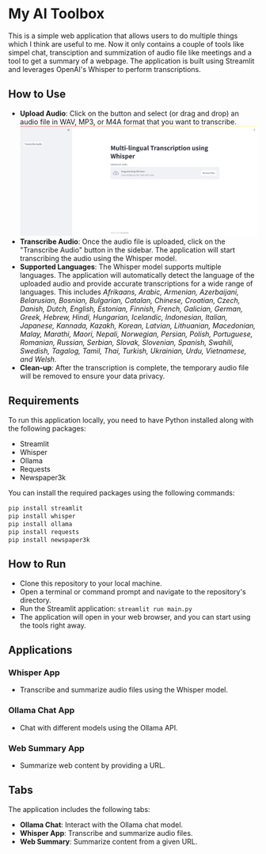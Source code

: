 # My AI Toolbox

This is a simple web application that allows users to do multiple things which I think are useful to me. Now it only contains a couple of tools like simpel chat, transciption and summization of audio file like meetings and a tool to get a summary of a webpage. The application is built using Streamlit and leverages OpenAI's Whisper to perform transcriptions.

## How to Use

* **Upload Audio**: Click on the button and select (or drag and drop) an audio file in WAV, MP3, or M4A format that you want to transcribe.
  ![alt text](https://github.com/fizamusthafa/whisper-app/blob/master/overview.png "Drag or Upload")
* **Transcribe Audio**: Once the audio file is uploaded, click on the "Transcribe Audio" button in the sidebar. The application will start transcribing the audio using the Whisper model.
* **Supported Languages**: The Whisper model supports multiple languages. The application will automatically detect the language of the uploaded audio and provide accurate transcriptions for a wide range of languages. This includes *Afrikaans, Arabic, Armenian, Azerbaijani, Belarusian, Bosnian, Bulgarian, Catalan, Chinese, Croatian, Czech, Danish, Dutch, English, Estonian, Finnish, French, Galician, German, Greek, Hebrew, Hindi, Hungarian, Icelandic, Indonesian, Italian, Japanese, Kannada, Kazakh, Korean, Latvian, Lithuanian, Macedonian, Malay, Marathi, Maori, Nepali, Norwegian, Persian, Polish, Portuguese, Romanian, Russian, Serbian, Slovak, Slovenian, Spanish, Swahili, Swedish, Tagalog, Tamil, Thai, Turkish, Ukrainian, Urdu, Vietnamese, and Welsh.*
* **Clean-up**: After the transcription is complete, the temporary audio file will be removed to ensure your data privacy.

## Requirements

To run this application locally, you need to have Python installed along with the following packages:

* Streamlit
* Whisper
* Ollama
* Requests
* Newspaper3k

You can install the required packages using the following commands:
```
pip install streamlit
pip install whisper
pip install ollama
pip install requests
pip install newspaper3k
```

## How to Run

* Clone this repository to your local machine.
* Open a terminal or command prompt and navigate to the repository's directory.
* Run the Streamlit application: `streamlit run main.py`
* The application will open in your web browser, and you can start using the tools right away.

## Applications

### Whisper App
* Transcribe and summarize audio files using the Whisper model.

### Ollama Chat App
* Chat with different models using the Ollama API.

### Web Summary App
* Summarize web content by providing a URL.

## Tabs
The application includes the following tabs:
* **Ollama Chat**: Interact with the Ollama chat model.
* **Whisper App**: Transcribe and summarize audio files.
* **Web Summary**: Summarize content from a given URL.
